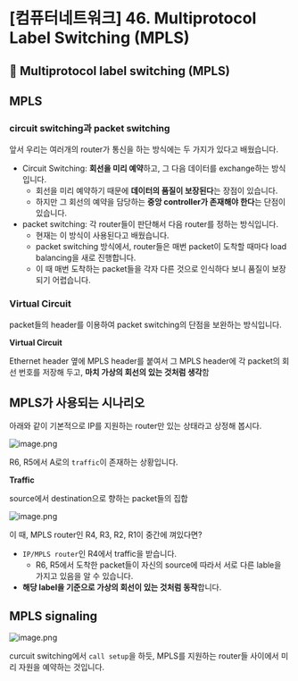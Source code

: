 # [컴퓨터네트워크] 46. Multiprotocol Label Switching (MPLS)

<aside>

# 💖 Multiprotocol label switching (MPLS)

</aside>

## MPLS

### circuit switching과 packet switching

앞서 우리는 여러개의 router가 통신을 하는 방식에는 두 가지가 있다고 배웠습니다.

- Circuit Switching: **회선을 미리 예약**하고, 그 다음 데이터를 exchange하는 방식입니다.
    - 회선을 미리 예약하기 때문에 **데이터의 품질이 보장된다**는 장점이 있습니다.
    - 하지만 그 회선의 예약을 담당하는 **중앙 controller가 존재해야 한다**는 단점이 있습니다.
- packet switching: 각 router들이 판단해서 다음 router를 정하는 방식입니다.
    - 현재는 이 방식이 사용된다고 배웠습니다.
    - packet switching 방식에서, router들은 매번 packet이 도착할 때마다 load balancing을 새로 진행합니다.
    - 이 때 매번 도착하는 packet들을 각자 다른 것으로 인식하다 보니 품질이 보장되기 어렵습니다.

### Virtual Circuit

packet들의 header를 이용하여 packet switching의 단점을 보완하는 방식입니다.

<aside>

**Virtual Circuit** 

Ethernet header 옆에 MPLS header를 붙여서 그 MPLS header에 각 packet의 회선 번호를 저장해 두고, **마치 가상의 회선의 있는 것처럼 생각**함

</aside>

## MPLS가 사용되는 시나리오

아래와 같이 기본적으로 IP를 지원하는 router만 있는 상태라고 상정해 봅시다.

![image.png](%5B%E1%84%8F%E1%85%A5%E1%86%B7%E1%84%91%E1%85%B2%E1%84%90%E1%85%A5%E1%84%82%E1%85%A6%E1%84%90%E1%85%B3%E1%84%8B%E1%85%AF%E1%84%8F%E1%85%B3%5D%2046%20Multiprotocol%20Label%20Switching%201843f66f5225802aac45e111c90b6809/image.png)

R6, R5에서 A로의 `traffic`이 존재하는 상황입니다.

<aside>

**Traffic** 

source에서 destination으로 향하는 packet들의 집합

</aside>

![image.png](%5B%E1%84%8F%E1%85%A5%E1%86%B7%E1%84%91%E1%85%B2%E1%84%90%E1%85%A5%E1%84%82%E1%85%A6%E1%84%90%E1%85%B3%E1%84%8B%E1%85%AF%E1%84%8F%E1%85%B3%5D%2046%20Multiprotocol%20Label%20Switching%201843f66f5225802aac45e111c90b6809/image%201.png)

이 때, MPLS router인 R4, R3, R2, R1이 중간에 껴있다면?

- `IP/MPLS router`인 R4에서 traffic을 받습니다.
    - R6, R5에서 도착한 packet들이 자신의 source에 따라서 서로 다른 lable을 가지고 있음을 알 수 있습니다.
- **해당 label을 기준으로 가상의 회선이 있는 것처럼 동작**합니다.

## MPLS signaling

![image.png](%5B%E1%84%8F%E1%85%A5%E1%86%B7%E1%84%91%E1%85%B2%E1%84%90%E1%85%A5%E1%84%82%E1%85%A6%E1%84%90%E1%85%B3%E1%84%8B%E1%85%AF%E1%84%8F%E1%85%B3%5D%2046%20Multiprotocol%20Label%20Switching%201843f66f5225802aac45e111c90b6809/image%202.png)

curcuit switching에서 `call setup`을 하듯, MPLS를 지원하는 router들 사이에서 미리 자원을 예약하는 것입니다.